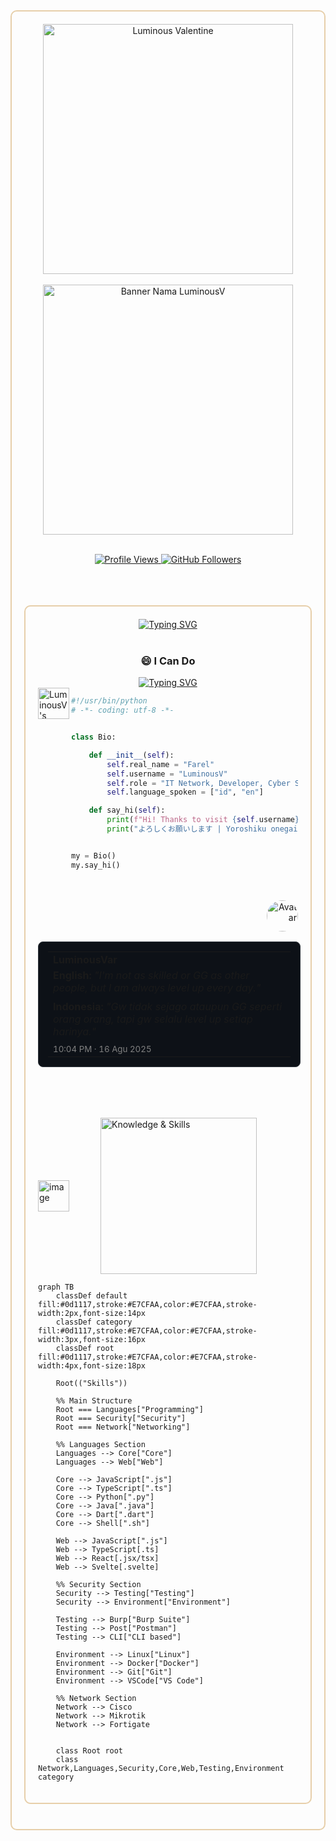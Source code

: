<!-- ####### First Section #######-->

<div style="border: 2px solid #E7CFAA; border-radius: 10px; padding: 20px; margin-bottom: 20px;">

<div align="center">

  <!-- Gif Image -->
  <img src="https://media1.tenor.com/m/h5Lzr5BnGGAAAAAd/anime-luminous.gif" alt="Luminous Valentine" width="400"/>

  <div class="tenor-gif-embed" data-postid="9769138477087529056" data-share-method="host" data-aspect-ratio="1" data-width="100%"><a href="https://tenor.com/view/anime-luminous-luminus-luminas-valentine-gif-9769138477087529056"></div>

  <br>

  <!-- Name Banner -->
  <a href="https://github.com/LuminousVar">
    <img src="https://see.fontimg.com/api/rf5/dr2lZ/NzU2OTRhODgxMWYwNGRlZGI5NTFmYmQ1N2M0MTVjOTcudHRm/THVtaW5vdXNW/moomello-free-regular.png?r=fs&h=87&w=1333&fg=FFFFFF&bg=353D4B&tb=1&s=65" alt="Banner Nama LuminousV" width="400">
  </a>

</div>

<br/>

<!-- Follow Buttons -->
<p align="center">
  <a href="https://komarev.com/ghpvc/?username=LuminousVar&color=E7CFAA">
    <img src="https://komarev.com/ghpvc/?username=LuminousVar&color=4C47F1" alt="Profile Views"/>
  </a>
  <a href="https://github.com/LuminousVar"><img src="https://img.shields.io/github/followers/LuminousVar?label=Follow&style=social" alt="GitHub Followers"></a>
</p>


<br/>
<br/>
<br/>

<!-- ####### Second Section #######-->
<div style="border: 2px solid #E7CFAA; border-radius: 10px; padding: 20px; margin-bottom: 20px;">

<!-- Typing SVG -->
<div align="center">
  <a href="https://git.io/typing-svg">
    <img src="https://readme-typing-svg.demolab.com?font=Fira+Code&size=22&pause=1000&color=4C47F1&center=true&width=435&lines=Hello%2C+my+name+is+LuminousV" alt="Typing SVG" />
  </a>
</div>

<br/>

<div align="center">
  <h3>😄 I Can Do</h3>
  <a href="https://git.io/typing-svg">
    <img src="https://readme-typing-svg.demolab.com?font=Fira+Code&size=22&pause=1000&color=4C47F1&center=true&width=435&lines=Network;Coding;Cyber+Security;DevOps" alt="Typing SVG" />
  </a>
</div>

  <img src="https://avatars.githubusercontent.com/u/116353512?v=4" align="left" style="width: 50px; height: 50px;" alt="LuminousV's Avatar" />


<!-- Chatting Reference -->

```python
#!/usr/bin/python
# -*- coding: utf-8 -*-


class Bio:

    def __init__(self):
        self.real_name = "Farel"
        self.username = "LuminousV"
        self.role = "IT Network, Developer, Cyber Security, DevOps"
        self.language_spoken = ["id", "en"]

    def say_hi(self):
        print(f"Hi! Thanks to visit {self.username} Github")
        print("よろしくお願いします | Yoroshiku onegai shimasu")


my = Bio()
my.say_hi()
```

<br>
<br>


<!-- Quote -->
<div align="right">

  <a href="https://github.com/LuminousVar">
          <img src="https://avatars.githubusercontent.com/u/116353512?v=4" width="50" height="50" alt="Avatar" style="border-radius: 50%;">
        </a>

  <table style="width: 420px; border: 1px solid #30363d; border-radius: 8px; padding: 15px; background-color: #0d1117;">
    <tr>
      <td valign="top" style="border: none;">
        <strong>LuminousVar</strong>
        <p style="margin-top: 5px; margin-bottom: 10px;">
          <b>English: </b>
          <i>"I'm not as skilled or GG as other people, but I am always level up every day."</i>
        </p>
        <p style="margin-top: 5px; margin-bottom: 10px;">
          <b>Indonesia: </b>
          <i>"Gw tidak sejago ataupun GG seperti orang orang, tapi gw selalu level up setiap harinya."</i>
        </p>
        <small style="color: #808080;">10:04 PM · 16 Agu 2025</small>
      </td>
    </tr>
  </table>

  
</div>

<br/>
<br/>
<br/>




 <!-- Knowledge & Skills -->
<p align="left" style="display: flex; align-items: center;">
  <a href="https://x.com/1hehaq"><img src="https://avatars.githubusercontent.com/u/116353512?v=4" width="50" height="50" alt="image" style="margin-right: 50px;"/></a>
  <img src="https://see.fontimg.com/api/rf5/z8Ev3/NTU1YmQ3ZWU0MWIwNDQxMWEwYWE1YzAwOTNjMWQ3NTIudHRm/S25vd2xlZGdlIDwvPiBTa2lsbHM/crotah-free-version-italic.png?r=fs&h=87&w=1333&fg=FFFFFF&bg=353D4B&tb=1&s=65" width="250" alt="Knowledge & Skills"/>
</p>

```mermaid
graph TB
    classDef default fill:#0d1117,stroke:#E7CFAA,color:#E7CFAA,stroke-width:2px,font-size:14px
    classDef category fill:#0d1117,stroke:#E7CFAA,color:#E7CFAA,stroke-width:3px,font-size:16px
    classDef root fill:#0d1117,stroke:#E7CFAA,color:#E7CFAA,stroke-width:4px,font-size:18px

    Root(("Skills"))

    %% Main Structure
    Root === Languages["Programming"]
    Root === Security["Security"]
    Root === Network["Networking"]

    %% Languages Section
    Languages --> Core["Core"]
    Languages --> Web["Web"]
    
    Core --> JavaScript[".js"]
    Core --> TypeScript[".ts"]
    Core --> Python[".py"]
    Core --> Java[".java"]
    Core --> Dart[".dart"]
    Core --> Shell[".sh"]
    
    Web --> JavaScript[".js"]
    Web --> TypeScript[.ts]
    Web --> React[.jsx/tsx]
    Web --> Svelte[.svelte]

    %% Security Section
    Security --> Testing["Testing"]
    Security --> Environment["Environment"]
    
    Testing --> Burp["Burp Suite"]
    Testing --> Post["Postman"]
    Testing --> CLI["CLI based"]
    
    Environment --> Linux["Linux"]
    Environment --> Docker["Docker"]
    Environment --> Git["Git"]
    Environment --> VSCode["VS Code"]

    %% Network Section
    Network --> Cisco
    Network --> Mikrotik
    Network --> Fortigate


    class Root root
    class Network,Languages,Security,Core,Web,Testing,Environment category

